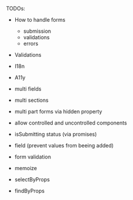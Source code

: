 TODOs:
- How to handle forms
  - submission
  - validations
  - errors
- Validations
- I18n
- A11y

- multi fields
- multi sections
- multi part forms via hidden property
- allow controlled and uncontrolled components
- isSubmitting status (via promises)
- field (prevent values from beeing added)
- form validation


- memoize
- selectByProps
- findByProps